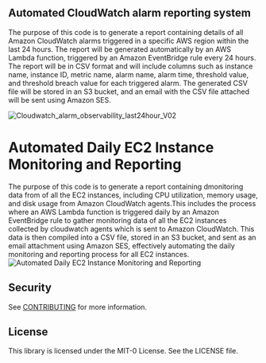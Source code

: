 ## Automated CloudWatch alarm reporting system

The purpose of this code is to generate a report containing details of all Amazon CloudWatch alarms triggered in a specific AWS region within the last 24 hours. The report will be generated automatically by an AWS Lambda function, triggered by an Amazon EventBridge rule every 24 hours. The report will be in CSV format and will include columns such as instance name, instance ID, metric name, alarm name, alarm time, threshold value, and threshold breach value for each triggered alarm. The generated CSV file will be stored in an S3 bucket, and an email with the CSV file attached will be sent using Amazon SES.

![Cloudwatch_alarm_observability_last24hour_V02](https://github.com/aws-samples/automated-cloudwatch-alarm-reporting-system/assets/33568504/80e2e8f9-3201-4868-8ba6-95b093bb81b7)

# Automated Daily EC2 Instance Monitoring and Reporting

The purpose of this code is to generate a report containing dmonitoring data from of all the EC2 instances, including CPU utilization, memory usage, and disk usage from Amazon CloudWatch agents.This includes the process where an AWS Lambda function is triggered daily by an Amazon EventBridge rule to gather monitoring data of all the EC2 instances collected by cloudwatch agents which is sent to Amazon CloudWatch. This data is then compiled into a CSV file, stored in an S3 bucket, and sent as an email attachment using Amazon SES, effectively automating the daily monitoring and reporting process for all EC2 instances.
![Automated Daily EC2 Instance Monitoring and Reporting](https://github.com/aws-samples/automated-cloudwatch-alarm-reporting-system/assets/33568504/d0dd0278-231e-471b-828a-eb6aa39bbb38)



## Security

See [CONTRIBUTING](CONTRIBUTING.md#security-issue-notifications) for more information.

## License

This library is licensed under the MIT-0 License. See the LICENSE file.

